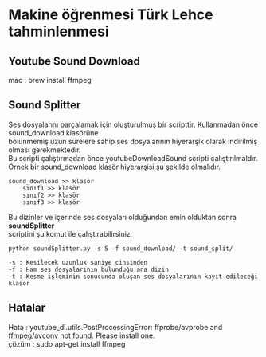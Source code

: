 # Makine öğrenmesi Türk Lehce tahminlenmesi


## Youtube Sound Download

mac : brew install ffmpeg




## Sound Splitter

Ses dosyalarını parçalamak için oluşturulmuş bir scripttir. Kullanmadan önce sound_download klasörüne   
bölünmemiş uzun sürelere sahip ses dosyalarının hiyerarşik olarak indirilmiş olması gerekmektedir.  
Bu scripti çalıştırmadan önce youtubeDownloadSound scripti çalıştırılmaldır.  
Örnek bir sound_download klasör hiyerarşisi şu şekilde olmalıdır.  
```
sound_download >> klasör
    sınıf1 >> klasör
    sınıf2 >> klasör
    sınıf3 >> klasör
```
Bu dizinler ve içerinde ses dosyaları olduğundan emin olduktan sonra **soundSplitter**  
scriptini şu komut ile çalıştırabilirsiniz.

``` 
python soundSplitter.py -s 5 -f sound_download/ -t sound_split/

-s : Kesilecek uzunluk saniye cinsinden
-f : Ham ses dosyalarının bulunduğu ana dizin
-t : Kesme işleminin sonucunda oluşan ses dosyalarının kayıt edileceği klasör

```

## Hatalar

Hata : youtube_dl.utils.PostProcessingError: ffprobe/avprobe and ffmpeg/avconv not found. Please install one.  
çözüm : sudo apt-get install ffmpeg  
